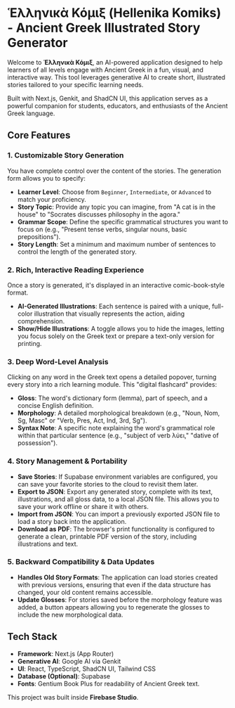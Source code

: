# Ἑλληνικὰ Κόμιξ (Hellenika Komiks) - Ancient Greek Illustrated Story Generator

Welcome to **Ἑλληνικὰ Κόμιξ**, an AI-powered application designed to help learners of all levels engage with Ancient Greek in a fun, visual, and interactive way. This tool leverages generative AI to create short, illustrated stories tailored to your specific learning needs.

Built with Next.js, Genkit, and ShadCN UI, this application serves as a powerful companion for students, educators, and enthusiasts of the Ancient Greek language.

## Core Features

### 1. Customizable Story Generation
You have complete control over the content of the stories. The generation form allows you to specify:
- **Learner Level**: Choose from `Beginner`, `Intermediate`, or `Advanced` to match your proficiency.
- **Story Topic**: Provide any topic you can imagine, from "A cat is in the house" to "Socrates discusses philosophy in the agora."
- **Grammar Scope**: Define the specific grammatical structures you want to focus on (e.g., "Present tense verbs, singular nouns, basic prepositions").
- **Story Length**: Set a minimum and maximum number of sentences to control the length of the generated story.

### 2. Rich, Interactive Reading Experience
Once a story is generated, it's displayed in an interactive comic-book-style format.
- **AI-Generated Illustrations**: Each sentence is paired with a unique, full-color illustration that visually represents the action, aiding comprehension.
- **Show/Hide Illustrations**: A toggle allows you to hide the images, letting you focus solely on the Greek text or prepare a text-only version for printing.

### 3. Deep Word-Level Analysis
Clicking on any word in the Greek text opens a detailed popover, turning every story into a rich learning module. This "digital flashcard" provides:
- **Gloss**: The word's dictionary form (lemma), part of speech, and a concise English definition.
- **Morphology**: A detailed morphological breakdown (e.g., "Noun, Nom, Sg, Masc" or "Verb, Pres, Act, Ind, 3rd, Sg").
- **Syntax Note**: A specific note explaining the word's grammatical role within that particular sentence (e.g., "subject of verb λύει," "dative of possession").

### 4. Story Management & Portability
- **Save Stories**: If Supabase environment variables are configured, you can save your favorite stories to the cloud to revisit them later.
- **Export to JSON**: Export any generated story, complete with its text, illustrations, and all gloss data, to a local JSON file. This allows you to save your work offline or share it with others.
- **Import from JSON**: You can import a previously exported JSON file to load a story back into the application.
- **Download as PDF**: The browser's print functionality is configured to generate a clean, printable PDF version of the story, including illustrations and text.

### 5. Backward Compatibility & Data Updates
- **Handles Old Story Formats**: The application can load stories created with previous versions, ensuring that even if the data structure has changed, your old content remains accessible.
- **Update Glosses**: For stories saved before the morphology feature was added, a button appears allowing you to regenerate the glosses to include the new morphological data.

## Tech Stack
- **Framework**: Next.js (App Router)
- **Generative AI**: Google AI via Genkit
- **UI**: React, TypeScript, ShadCN UI, Tailwind CSS
- **Database (Optional)**: Supabase
- **Fonts**: Gentium Book Plus for readability of Ancient Greek text.

This project was built inside **Firebase Studio**.
